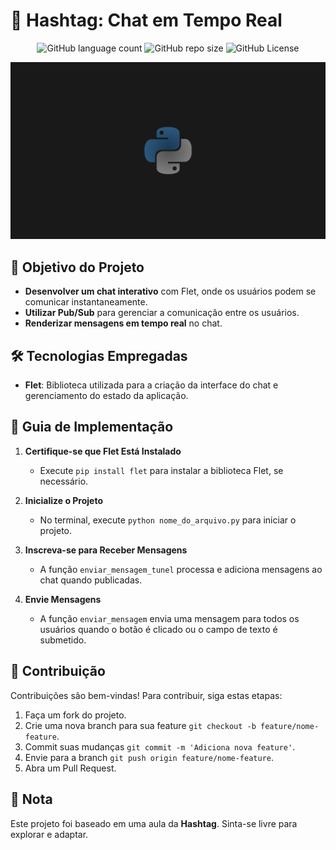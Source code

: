 <!-- Projeto Finalizado -->
# 💬 Hashtag: Chat em Tempo Real

<p align="center">
  <!-- Contador de linguagens do GitHub -->
  <img alt="GitHub language count" src="https://img.shields.io/github/languages/count/devAndreotti/hash-chat?color=FFF&labelColor=275171&style=flat-square">
  <!-- Tamanho do repositório no GitHub -->
  <img alt="GitHub repo size" src="https://img.shields.io/github/repo-size/devAndreotti/hash-chat?color=FFF&labelColor=275171&style=flat-square">
  <!-- Licença do GitHub -->
  <img alt="GitHub License" src="https://img.shields.io/github/license/devAndreotti/devAndreotti?color=FFF&labelColor=275171&style=flat-square">
</p>

<div align="center">
  <img src="./Python.jpeg" alt="Python Banner"/>
</div>

## 🎯 Objetivo do Projeto

- **Desenvolver um chat interativo** com Flet, onde os usuários podem se comunicar instantaneamente.
- **Utilizar Pub/Sub** para gerenciar a comunicação entre os usuários.
- **Renderizar mensagens em tempo real** no chat.

## 🛠 Tecnologias Empregadas

- **Flet**: Biblioteca utilizada para a criação da interface do chat e gerenciamento do estado da aplicação.

## 🧭 Guia de Implementação

1. **Certifique-se que Flet Está Instalado**
   - Execute `pip install flet` para instalar a biblioteca Flet, se necessário.

2. **Inicialize o Projeto**
   - No terminal, execute `python nome_do_arquivo.py` para iniciar o projeto.

3. **Inscreva-se para Receber Mensagens**
   - A função `enviar_mensagem_tunel` processa e adiciona mensagens ao chat quando publicadas.

4. **Envie Mensagens**
   - A função `enviar_mensagem` envia uma mensagem para todos os usuários quando o botão é clicado ou o campo de texto é submetido.

## 💪 Contribuição

Contribuições são bem-vindas! Para contribuir, siga estas etapas:

1. Faça um fork do projeto.
2. Crie uma nova branch para sua feature `git checkout -b feature/nome-feature`.
3. Commit suas mudanças `git commit -m 'Adiciona nova feature'`.
4. Envie para a branch `git push origin feature/nome-feature`.
5. Abra um Pull Request.

## 📝 Nota

Este projeto foi baseado em uma aula da **Hashtag**. Sinta-se livre para explorar e adaptar.
